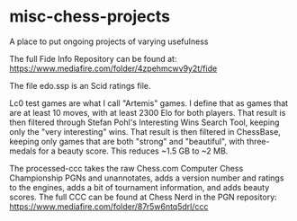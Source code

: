 # misc-chess-projects
 A place to put ongoing projects of varying usefulness

The full Fide Info Repository can be found at: https://www.mediafire.com/folder/4zpehmcwv9y2t/fide

The file edo.ssp is an Scid ratings file.

Lc0 test games are what I call "Artemis" games. I define that as games that are at least 10 moves, with at least 2300 Elo for both players. That result is then filtered through Stefan Pohl's Interesting Wins Search Tool, keeping only the "very interesting" wins. That result is then filtered in ChessBase, keeping only games that are both "strong" and "beautiful", with three-medals for a beauty score. This reduces ~1.5 GB to ~2 MB.

The processed-ccc takes the raw Chess.com Computer Chess Championship PGNs and unannotates, adds a version number and ratings to the engines, adds a bit of tournament information, and adds beauty scores. The full CCC can be found at Chess Nerd in the PGN repository: https://www.mediafire.com/folder/87r5w6ntq5drl/ccc
